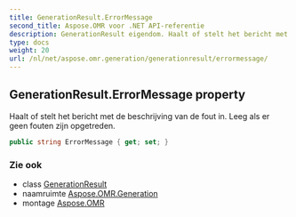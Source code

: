 ```yaml
---
title: GenerationResult.ErrorMessage
second_title: Aspose.OMR voor .NET API-referentie
description: GenerationResult eigendom. Haalt of stelt het bericht met de beschrijving van de fout in. Leeg als er geen fouten zijn opgetreden.
type: docs
weight: 20
url: /nl/net/aspose.omr.generation/generationresult/errormessage/
---
```

## GenerationResult.ErrorMessage property

Haalt of stelt het bericht met de beschrijving van de fout in. Leeg als er geen fouten zijn opgetreden.

```csharp
public string ErrorMessage { get; set; }
```

### Zie ook

* class [GenerationResult](../)
* naamruimte [Aspose.OMR.Generation](../../generationresult/)
* montage [Aspose.OMR](../../../)


